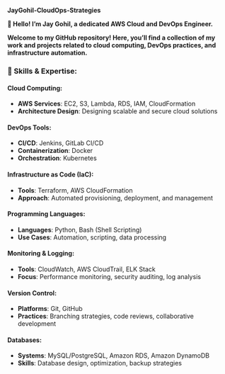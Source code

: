 **JayGohil-CloudOps-Strategies**

**👋 Hello! I’m Jay Gohil, a dedicated AWS Cloud and DevOps Engineer.**

**Welcome to my GitHub repository! Here, you’ll find a collection of my work and projects related to cloud computing, DevOps practices, and infrastructure automation.**

### 🚀 Skills & Expertise:

#### Cloud Computing:
- **AWS Services**: EC2, S3, Lambda, RDS, IAM, CloudFormation
- **Architecture Design**: Designing scalable and secure cloud solutions

#### DevOps Tools:
- **CI/CD**: Jenkins, GitLab CI/CD
- **Containerization**: Docker
- **Orchestration**: Kubernetes

#### Infrastructure as Code (IaC):
- **Tools**: Terraform, AWS CloudFormation
- **Approach**: Automated provisioning, deployment, and management

#### Programming Languages:
- **Languages**: Python, Bash (Shell Scripting)
- **Use Cases**: Automation, scripting, data processing

#### Monitoring & Logging:
- **Tools**: CloudWatch, AWS CloudTrail, ELK Stack
- **Focus**: Performance monitoring, security auditing, log analysis

#### Version Control:
- **Platforms**: Git, GitHub
- **Practices**: Branching strategies, code reviews, collaborative development

#### Databases:
- **Systems**: MySQL/PostgreSQL, Amazon RDS, Amazon DynamoDB
- **Skills**: Database design, optimization, backup strategies

